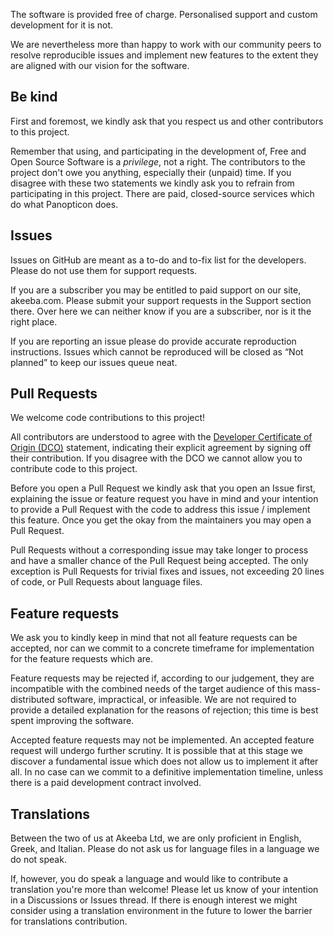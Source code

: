 The software is provided free of charge. Personalised support and custom development for it is not.

We are nevertheless more than happy to work with our community peers to resolve reproducible issues and implement new features to the extent they are aligned with our vision for the software.

## Be kind

First and foremost, we kindly ask that you respect us and other contributors to this project.

Remember that using, and participating in the development of, Free and Open Source Software is a _privilege_, not a right. The contributors to the project don't owe you anything, especially their (unpaid) time. If you disagree with these two statements we kindly ask you to refrain from participating in this project. There are paid, closed-source services which do what Panopticon does.

## Issues

Issues on GitHub are meant as a to-do and to-fix list for the developers. Please do not use them for support requests.

If you are a subscriber you may be entitled to paid support on our site, akeeba.com. Please submit your support requests in the Support section there. Over here we can neither know if you are a subscriber, nor is it the right place.

If you are reporting an issue please do provide accurate reproduction instructions. Issues which cannot be reproduced will be closed as “Not planned” to keep our issues queue neat.

## Pull Requests

We welcome code contributions to this project!

All contributors are understood to agree with the [Developer Certificate of Origin (DCO)](https://en.wikipedia.org/wiki/Developer_Certificate_of_Origin) statement, indicating their explicit agreement by signing off their contribution. If you disagree with the DCO we cannot allow you to contribute code to this project.

Before you open a Pull Request we kindly ask that you open an Issue first, explaining the issue or feature request you have in mind and your intention to provide a Pull Request with the code to address this issue / implement this feature. Once you get the okay from the maintainers you may open a Pull Request.

Pull Requests without a corresponding issue may take longer to process and have a smaller chance of the Pull Request being accepted. The only exception is Pull Requests for trivial fixes and issues, not exceeding 20 lines of code, or Pull Requests about language files.

## Feature requests

We ask you to kindly keep in mind that not all feature requests can be accepted, nor can we commit to a concrete timeframe for implementation for the feature requests which are.

Feature requests may be rejected if, according to our judgement, they are incompatible with the combined needs of the target audience of this mass-distributed software, impractical, or infeasible. We are not required to provide a detailed explanation for the reasons of rejection; this time is best spent improving the software.

Accepted feature requests may not be implemented. An accepted feature request will undergo further scrutiny. It is possible that at this stage we discover a fundamental issue which does not allow us to implement it after all. In no case can we commit to a definitive implementation timeline, unless there is a paid development contract involved.

## Translations

Between the two of us at Akeeba Ltd, we are only proficient in English, Greek, and Italian. Please do not ask us for language files in a language we do not speak.

If, however, you do speak a language and would like to contribute a translation you're more than welcome! Please let us know of your intention in a Discussions or Issues thread. If there is enough interest we might consider using a translation environment in the future to lower the barrier for translations contribution.